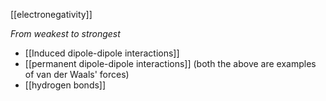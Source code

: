 [[electronegativity]]

*From weakest to strongest*
+ [[Induced dipole-dipole interactions]]
+ [[permanent dipole-dipole interactions]]
(both the above are examples of van der Waals' forces)
+ [[hydrogen bonds]]
